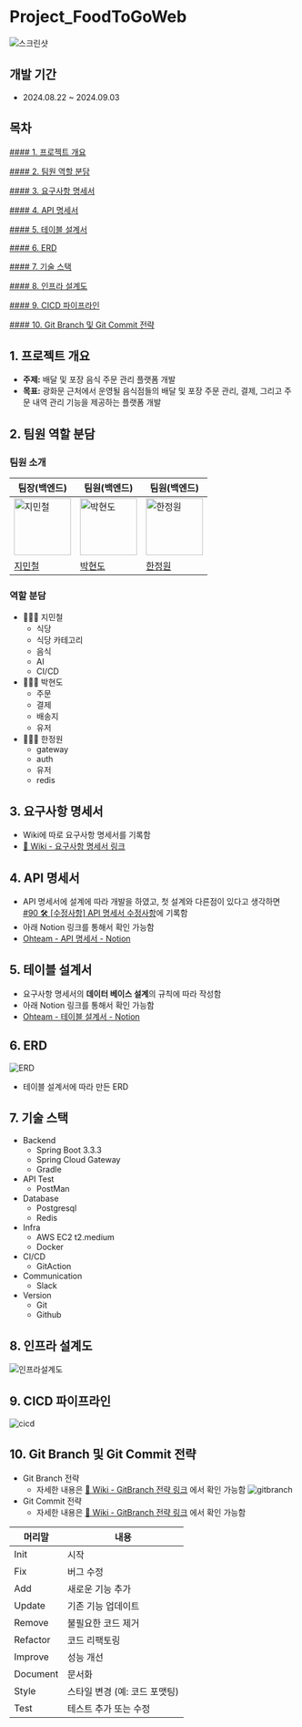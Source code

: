 # Project_FoodToGoWeb
![스크린샷](/IMG/FoodToGoWeb.png)
## 개발 기간
* 2024.08.22 ~ 2024.09.03
## 목차
[#### 1. 프로젝트 개요](#1-프로젝트-개요)

[#### 2. 팀원 역할 분담](#2-팀원-역할-분담)

[#### 3. 요구사항 명세서](#3-요구사항-명세서)

[#### 4. API 명세서](#4-api-명세서)

[#### 5. 테이블 설계서](#5-테이블-설계서)

[#### 6. ERD](#6-erd)

[#### 7. 기술 스택](#7-기술-스택)

[#### 8. 인프라 설계도](#8-인프라-설계도)

[#### 9. CICD 파이프라인](#9-cicd-파이프라인)

[#### 10. Git Branch 및 Git Commit 전략](#10-git-branch-및-git-commit-전략)

## 1. 프로젝트 개요
* **주제:** 배달 및 포장 음식 주문 관리 플랫폼 개발
* **목표:** 광화문 근처에서 운영될 음식점들의 배달 및 포장 주문 관리, 결제, 그리고 주문 내역 관리 기능을 제공하는 플랫폼 개발
## 2. 팀원 역할 분담
### 팀원 소개
|팀장(백엔드)|팀원(백엔드)|팀원(백엔드)|
|-----|-----|-----|
|<img src="https://avatars.githubusercontent.com/u/145955453?v=4" alt="지민철" width="100">|<img src="https://avatars.githubusercontent.com/u/81797927?v=4" alt="박현도" width="100">|<img src="https://avatars.githubusercontent.com/u/161826579?v=4" alt="한정원" width="100">|
|[지민철](https://github.com/jiminchur)|[박현도](https://github.com/atto08)|[한정원](https://github.com/dev-wonny)|
### 역할 분담
* 🙎🏻‍♂️ 지민철
    * 식당
    * 식당 카테고리
    * 음식
    * AI
    * CI/CD
* 🧑🏻‍💻 박현도
    * 주문
    * 결제
    * 배송지
    * 유저
* 👩🏻‍💻 한정원
    * gateway
    * auth
    * 유저
    * redis
## 3. 요구사항 명세서
* Wiki에 따로 요구사항 명세서를 기록함
* [📘 Wiki - 요구사항 명세서 링크](https://github.com/jiminchur/Project_FoodToGoWeb/wiki/%EC%9A%94%EA%B5%AC%EC%82%AC%ED%95%AD-%EB%AA%85%EC%84%B8%EC%84%9C)
## 4. API 명세서
* API 명세서에 설계에 따라 개발을 하였고, 첫 설계와 다른점이 있다고 생각하면 [#90 🛠️ [수정사항] API 명세서 수정사항](https://github.com/jiminchur/Project_FoodToGoWeb/issues/90)에 기록함
* 아래 Notion 링크를 통해서 확인 가능함
* [Ohteam - API 명세서 - Notion](https://mire-plastic-701.notion.site/333fba57922143e39638d69ab7b9890b?v=19dba6a601034c9fa0da7acbf82b059e&pvs=4)
## 5. 테이블 설계서
* 요구사항 명세서의 **데이터 베이스 설계**의 규칙에 따라 작성함
* 아래 Notion 링크를 통해서 확인 가능함
* [Ohteam - 테이블 설계서 - Notion](https://mire-plastic-701.notion.site/7f5926ee36a84122ab90c34951d68f39?pvs=4)
## 6. ERD
![ERD](./IMG/erd.png)
* 테이블 설계서에 따라 만든 ERD
## 7. 기술 스택
* Backend
    * Spring Boot 3.3.3
    * Spring Cloud Gateway
    * Gradle
* API Test
    * PostMan
* Database
    * Postgresql
    * Redis
* Infra
    * AWS EC2 t2.medium
    * Docker
* CI/CD
    * GitAction
* Communication
    * Slack
* Version
    * Git
    * Github
## 8. 인프라 설계도
![인프라설계도](./IMG/sys-arch.png)
## 9. CICD 파이프라인
![cicd](./IMG/cicd.png)
## 10. Git Branch 및 Git Commit 전략
* Git Branch 전략
    * 자세한 내용은 [📘 Wiki - GitBranch 전략 링크](https://github.com/jiminchur/Project_FoodToGoWeb/wiki/Git-Branch-%EC%A0%84%EB%9E%B5) 에서 확인 가능함
![gitbranch](./IMG/gitcommit.png)
* Git Commit 전략
    * 자세한 내용은 [📘 Wiki - GitBranch 전략 링크](https://github.com/jiminchur/Project_FoodToGoWeb/wiki/Commit-%EC%A0%84%EB%9E%B5) 에서 확인 가능함

|머리말|내용|
|-----|-----|
|Init|시작|
|Fix|버그 수정|
|Add|새로운 기능 추가|
|Update|기존 기능 업데이트|
|Remove|불필요한 코드 제거|
|Refactor|코드 리팩토링|
|Improve|성능 개선|
|Document|문서화|
|Style|스타일 변경 (예: 코드 포맷팅)|
|Test|테스트 추가 또는 수정|
